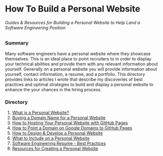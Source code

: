 # How To Build a Personal Website
###### Guides & Resources for Building a Personal Website to Help Land a Software Engineering Position

### Summary
Many software engineers have a personal website where they showcase themselves. This is an ideal place to point recruiters to in order to display your technical abilities and provide them with any relevant information about yourself. Generally on a personal website you will provide information about yourself, contact information, a resume, and a portfolio. This directory provides links to articles I wrote that describe my discoveries of best practices and optimal strategies to build and display a personal website to enhance the your chances in the hiring process.

### Directory
1. [What is a Personal Website?](https://medium.com/@steve_jones/what-is-a-personal-website-3e18926847ba#.ad5u6juwy)
2. [Buying a Domain Name for a Personal Website](https://medium.com/@steve_jones/buying-a-domain-name-for-a-personal-website-388c97793104#.x9w0102cj)
3. [How to Hosting Your Personal Website with GitHub Pages](https://medium.com/@steve_jones/hosting-a-personal-website-with-github-pages-ff78ede9bdd6#.31qmfm626)
4. [How to Point a Domain on Google Domains to GitHub Pages]()
5. [How to Design & Develop a Personal Website]()
6. [What to Include on a Personal Website]()
7. [Software Engineering Resume - Best Practices]()
8. [Resources for Creating a Personal Website]()
